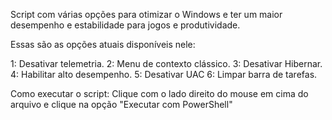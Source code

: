 Script com várias opções para otimizar o Windows e ter um maior desempenho e estabilidade para jogos e produtividade.

Essas são as opções atuais disponíveis nele:

 1: Desativar telemetria.
 2: Menu de contexto clássico.
 3: Desativar Hibernar.
 4: Habilitar alto desempenho.
 5: Desativar UAC
 6: Limpar barra de tarefas.

Como executar o script:
Clique com o lado direito do mouse em cima do arquivo e clique na opção "Executar com PowerShell"
